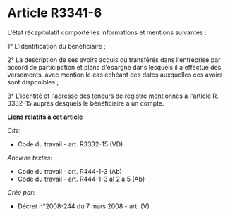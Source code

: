 # Article R3341-6

L'état récapitulatif comporte les informations et mentions suivantes : 

1° L'identification du bénéficiaire ; 

2° La description de ses avoirs acquis ou transférés dans l'entreprise par accord de participation et plans d'épargne dans
lesquels il a effectué des versements, avec mention le cas échéant des dates auxquelles ces avoirs sont disponibles ; 

3° L'identité et l'adresse des teneurs de registre mentionnés à l'article R. 3332-15 auprès desquels le bénéficiaire a un
compte.

**Liens relatifs à cet article**

_Cite_:

  - Code du travail - art. R3332-15 (VD)

_Anciens textes_:

  - Code du travail - art. R444-1-3 (Ab)
  - Code du travail - art. R444-1-3 al 2 à 5 (Ab)

_Créé par_:

  - Décret n°2008-244 du 7 mars 2008 - art. (V)
